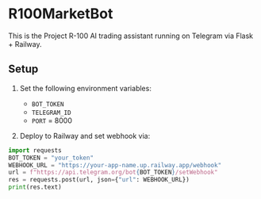 # R100MarketBot

This is the Project R-100 AI trading assistant running on Telegram via Flask + Railway.

## Setup

1. Set the following environment variables:
   - `BOT_TOKEN`
   - `TELEGRAM_ID`
   - `PORT` = 8000

2. Deploy to Railway and set webhook via:

```python
import requests
BOT_TOKEN = "your_token"
WEBHOOK_URL = "https://your-app-name.up.railway.app/webhook"
url = f"https://api.telegram.org/bot{BOT_TOKEN}/setWebhook"
res = requests.post(url, json={"url": WEBHOOK_URL})
print(res.text)
```
